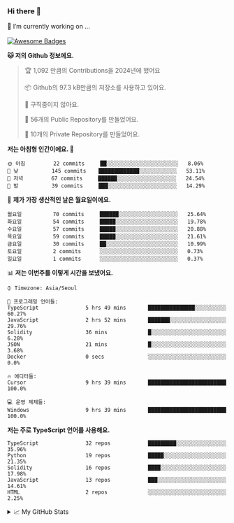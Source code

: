 ### Hi there 👋 
🔭 I’m currently working on ... </br></br>
[![Awesome Badges](https://img.shields.io/badge/Introduce-EN-green.svg)](https://github.com/tlatkdgus1/tlatkdgus1/blob/main/README.md.en)

<!--START_SECTION:waka-->
**🐱 저의 Github 정보에요.** 

> 🏆 1,092 만큼의 Contributions을 2024년에 했어요
 > 
> 📦 Github의 97.3 kB만큼의 저장소를 사용하고 있어요. 
 > 
> 🚫 구직중이지 않아요.
 > 
> 📜 56개의 Public Repository를 만들었어요. 
 > 
> 🔑 10개의 Private Repository를 만들었어요.  

**저는 아침형 인간이에요. 🐤** 

```text
🌞 아침         22 commits     ██░░░░░░░░░░░░░░░░░░░░░░░   8.06% 
🌆 낮　         145 commits    █████████████░░░░░░░░░░░░   53.11% 
🌃 저녁         67 commits     ██████░░░░░░░░░░░░░░░░░░░   24.54% 
🌙 밤　         39 commits     ███░░░░░░░░░░░░░░░░░░░░░░   14.29%

```
📅 **제가 가장 생산적인 날은 월요일이에요.** 

```text
월요일          70 commits     ██████░░░░░░░░░░░░░░░░░░░   25.64% 
화요일          54 commits     █████░░░░░░░░░░░░░░░░░░░░   19.78% 
수요일          57 commits     █████░░░░░░░░░░░░░░░░░░░░   20.88% 
목요일          59 commits     █████░░░░░░░░░░░░░░░░░░░░   21.61% 
금요일          30 commits     ██░░░░░░░░░░░░░░░░░░░░░░░   10.99% 
토요일          2 commits      ░░░░░░░░░░░░░░░░░░░░░░░░░   0.73% 
일요일          1 commits      ░░░░░░░░░░░░░░░░░░░░░░░░░   0.37%

```


📊 **저는 이번주를 이렇게 시간을 보냈어요.** 

```text
⌚︎ Timezone: Asia/Seoul

💬 프로그래밍 언어들: 
TypeScript               5 hrs 49 mins       ███████████████░░░░░░░░░░   60.27% 
JavaScript               2 hrs 52 mins       ███████░░░░░░░░░░░░░░░░░░   29.76% 
Solidity                 36 mins             █░░░░░░░░░░░░░░░░░░░░░░░░   6.28% 
JSON                     21 mins             █░░░░░░░░░░░░░░░░░░░░░░░░   3.68% 
Docker                   0 secs              ░░░░░░░░░░░░░░░░░░░░░░░░░   0.0%

🔥 에디터들: 
Cursor                   9 hrs 39 mins       █████████████████████████   100.0%

💻 운영 체제들: 
Windows                  9 hrs 39 mins       █████████████████████████   100.0%

```

**저는 주로 TypeScript 언어를 사용해요.** 

```text
TypeScript               32 repos            █████████░░░░░░░░░░░░░░░░   35.96% 
Python                   19 repos            █████░░░░░░░░░░░░░░░░░░░░   21.35% 
Solidity                 16 repos            ████░░░░░░░░░░░░░░░░░░░░░   17.98% 
JavaScript               13 repos            ███░░░░░░░░░░░░░░░░░░░░░░   14.61% 
HTML                     2 repos             ░░░░░░░░░░░░░░░░░░░░░░░░░   2.25%

```



<!--END_SECTION:waka-->

<details>
<summary>📈 My GitHub Stats</summary>
<p align="center"> <img src="https://github-readme-stats.vercel.app/api?username=tlatkdgus1&show_icons=true" alt="tlatkdgus1" />
</details>
